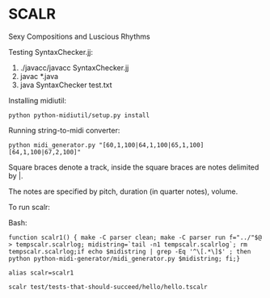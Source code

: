 SCALR
=====

Sexy Compositions and Luscious Rhythms

Testing SyntaxChecker.jj:

1. ./javacc/javacc SyntaxChecker.jj
2. javac *.java
3. java SyntaxChecker test.txt

Installing midiutil:

`python python-midiutil/setup.py install`

Running string-to-midi converter:

`python midi_generator.py "[60,1,100|64,1,100|65,1,100][64,1,100|67,2,100]"`

Square braces denote a track, inside the square braces are notes delimited by |.

The notes are specified by pitch, duration (in quarter notes), volume.


To run scalr:

Bash:

    function scalr1() { make -C parser clean; make -C parser run f="../"$@ > tempscalr.scalrlog; midistring=`tail -n1 tempscalr.scalrlog`; rm tempscalr.scalrlog;if echo $midistring | grep -Eq '^\[.*\]$' ; then python python-midi-generator/midi_generator.py $midistring; fi;}

`alias scalr=scalr1`

`scalr test/tests-that-should-succeed/hello/hello.tscalr`